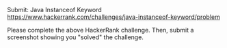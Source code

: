 Submit: Java Instanceof Keyword
https://www.hackerrank.com/challenges/java-instanceof-keyword/problem



Please complete the above HackerRank challenge. Then, submit a screenshot showing you "solved" the challenge. 
